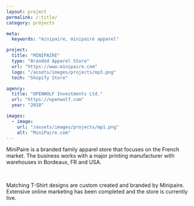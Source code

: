 ```yaml
---
layout: project
permalink: /:title/
category: projects

meta:
  keywords: "minipaire, minipaire apparel"

project:
  title: "MINIPAIRE"
  type: "Branded Apparel Store"
  url: "https://www.minipaire.com"
  logo: "/assets/images/projects/mp3.png"
  tech: "Shopify Store"

agency:
  title: "OPENWOLF Investments Ltd."
  url: "https://openwolf.com"
  year: "2018"

images:
  - image:
    url: "/assets/images/projects/mp1.png"
    alt: "MiniPaire.com"
---
```

<p>MiniPaire is a branded family apparel store that focuses on the French market. The business works with a major printing manufacturer with warehouses in Bordeaux, FR and USA.</p>
<br>
<p>Matching T-Shirt designs are custom created and branded by Minipaire. Extensive online marketing has been completed and the store is currently live. </p>
